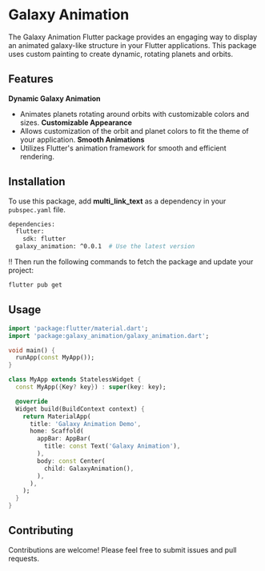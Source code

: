 # Galaxy Animation

The Galaxy Animation Flutter package provides an engaging way to display an animated galaxy-like structure in your Flutter applications. This package uses custom painting to create dynamic, rotating planets and orbits.



## Features
**Dynamic Galaxy Animation**
- Animates planets rotating around orbits with customizable colors and sizes.
**Customizable Appearance**
- Allows customization of the orbit and planet colors to fit the theme of your application.
**Smooth Animations**
- Utilizes Flutter's animation framework for smooth and efficient rendering.



## Installation

To use this package, add **multi_link_text** as a dependency in your `pubspec.yaml` file.

```bash
dependencies:
  flutter:
    sdk: flutter
  galaxy_animation: ^0.0.1  # Use the latest version
```
‼️ Then run the following commands to fetch the package and update your project:
```bash
flutter pub get
```


## Usage


```dart
import 'package:flutter/material.dart';
import 'package:galaxy_animation/galaxy_animation.dart';

void main() {
  runApp(const MyApp());
}

class MyApp extends StatelessWidget {
  const MyApp({Key? key}) : super(key: key);

  @override
  Widget build(BuildContext context) {
    return MaterialApp(
      title: 'Galaxy Animation Demo',
      home: Scaffold(
        appBar: AppBar(
          title: const Text('Galaxy Animation'),
        ),
        body: const Center(
          child: GalaxyAnimation(),
        ),
      ),
    );
  }
}


```

## Contributing
Contributions are welcome! Please feel free to submit issues and pull requests.
